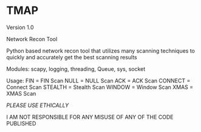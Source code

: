 # TMAP

Version 1.0

Network Recon Tool

Python based network recon tool that utilizes many scanning techniques to quickly and accurately get the best scanning results

Modules: scapy, logging, threading, Queue, sys, socket

Usage: FIN = FIN Scan
		   NULL = NULL Scan
		   ACK = ACK Scan
		   CONNECT = Connect Scan
		   STEALTH = Stealth Scan
		   WINDOW = Window Scan
		   XMAS = XMAS Scan
		   
*PLEASE USE ETHICALLY*

I AM NOT RESPONSIBLE FOR ANY MISUSE OF ANY OF THE CODE PUBLISHED
